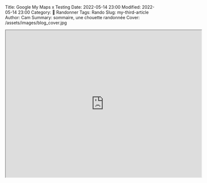 Title: Google My Maps x Testing
Date: 2022-05-14 23:00
Modified: 2022-05-14 23:00
Category: 🥾 Randonner
Tags: Rando
Slug: my-third-article
Author: Cam
Summary: sommaire, une chouette randonnée
Cover: /assets/images/blog_cover.jpg

<iframe src="https://www.google.com/maps/d/embed?mid=1G2ODJjS5EUWCFFKitqS7siwqsG1B0PSl&ehbc=2E312F" width="640" height="480"></iframe>